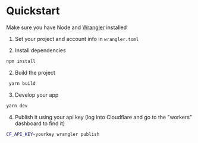 # Quickstart

Make sure you have Node and [Wrangler](https://github.com/cloudflare/wrangler) installed 

1. Set your project and account info in `wrangler.toml`


2. Install dependencies
```sh
npm install
```

2. Build the project
```sh
 yarn build
```

3. Develop your app
```sh
yarn dev
```

4. Publish it using your api key (log into Cloudflare and go to the "workers" dashboard to find it)
```sh
CF_API_KEY=yourkey wrangler publish
```